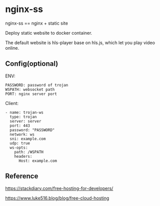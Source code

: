 # nginx-ss

nginx-ss == nginx + static site

Deploy static website to docker container.

The default website is hls-player base on hls.js, which let you play video online.

## Config(optional)

ENV:

```
PASSWORD: password of trojan
WSPATH: websocket path
PORT: nginx server port
```

Client:

```
- name: trojan-ws
  type: trojan
  server: server
  port: 443
  password: "PASSWORD"
  network: ws
  sni: example.com
  udp: true
  ws-opts:
    path: /WSPATH
    headers:
      Host: example.com
```

## Reference

https://stackdiary.com/free-hosting-for-developers/

https://www.luke516.blog/blog/free-cloud-hosting